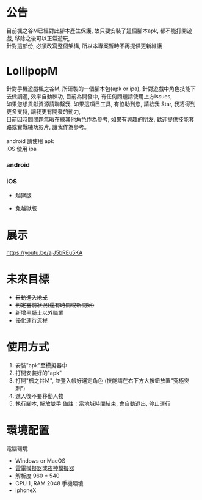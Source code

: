 # 公告

目前楓之谷M已經對此腳本產生保護, 故只要安裝了這個腳本apk, 都不能打開遊戲, 移除之後可以正常遊玩,<br>
針對這部份, 必須改寫整個架構, 所以本專案暫時不再提供更新維護<br>

# LollipopM
針對手機遊戲楓之谷M, 所研製的一個腳本包(apk or ipa), 針對遊戲中角色技能下去做調適, 效率自動練功, 目前為開發中, 有任何問題請使用上方issues, <br>
如果您想貢獻資源請聯繫我, 如果這項目工具, 有協助到您, 請給我 Star, 我將得到更多支持, 讓我更有開發的動力, <br>
目前因時間問題無暇在練其他角色作為參考, 如果有興趣的朋友, 歡迎提供技能套路或實戰練功影片, 讓我作為參考。<br>
<br>
android 請使用 apk <br>
iOS 使用 ipa<br>

### android


### iOS
- 越獄版

- 免越獄版

# 展示
https://youtu.be/ajJ5bREu5KA<br>

# 未來目標
- ~~自動進入地成~~
- ~~判定當前狀況(還有時間或新開始)~~
- 新增黑騎士以外職業
- 優化運行流程

# 使用方式
1. 安裝"apk"至模擬器中
2. 打開安裝好的"apk"
3. 打開"楓之谷Ｍ", 並登入帳好選定角色
(技能請在右下方大按鈕放置"究極突刺")
4. 進入後不要移動人物
5. 執行腳本, 解放雙手
備註：當地城時間結束, 會自動退出, 停止運行

# 環境配置
電腦環境
- Windows or MacOS
- [雷電模擬器](http://tw.ldmnq.com/)或[夜神模擬器](https://tw.bignox.com/)
- 解析度 960 * 540
- CPU 1, RAM 2048
手機環境
- iphoneX


